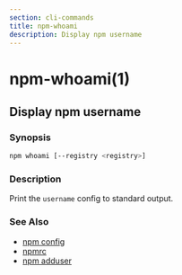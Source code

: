 ```yaml
---
section: cli-commands
title: npm-whoami
description: Display npm username
---
```


# npm-whoami(1)

## Display npm username

### Synopsis

```bash
npm whoami [--registry <registry>]
```

### Description

Print the `username` config to standard output.

### See Also

- [npm config](/cli-commands/npm-config)
- [npmrc](/configuring-npm/npmrc)
- [npm adduser](/cli-commands/npm-adduser)
